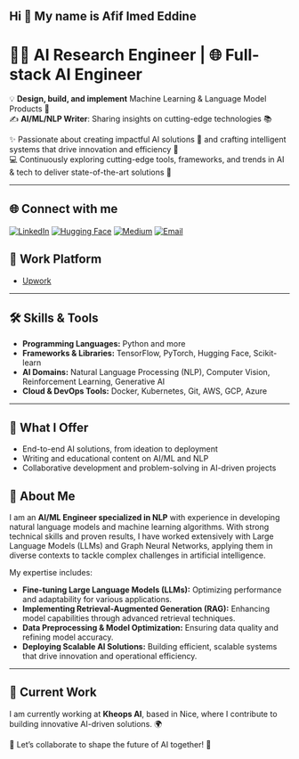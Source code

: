## Hi 👋 My name is Afif Imed Eddine 

# 👨‍💻 AI Research Engineer | 🌐 Full-stack AI Engineer

💡 **Design, build, and implement** Machine Learning & Language Model Products 🚀  
✍️ **AI/ML/NLP Writer**: Sharing insights on cutting-edge technologies 📚  

✨ Passionate about creating impactful AI solutions 🤖 and crafting intelligent systems that drive innovation and efficiency 🌟  
💻 Continuously exploring cutting-edge tools, frameworks, and trends in AI & tech to deliver state-of-the-art solutions 🌌  

---

## 🌐 **Connect with me**

[<img src="https://img.icons8.com/color/48/000000/linkedin.png" alt="LinkedIn" style="vertical-align:middle;">](https://www.linkedin.com/in/afif-imad-eddine-5a0291153) [<img src="https://img.icons8.com/emoji/48/000000/hugging-face.png" alt="Hugging Face" style="vertical-align:middle;">](https://huggingface.co/Imed14205) [<img src="https://img.icons8.com/ios-filled/50/000000/medium-monogram.png" alt="Medium" style="vertical-align:middle;">](https://medium.com/@imad14205) [<img src="https://img.icons8.com/fluency/48/000000/gmail.png" alt="Email" style="vertical-align:middle;">](mailto:imededdine.afif@gmail.com) 


## 💼 **Work Platform**

- [Upwork](https://www.upwork.com/freelancers/~01b61ea074538b685c?mp_source=share)  

---

## 🛠️ **Skills & Tools**

- **Programming Languages:** Python and more  
- **Frameworks & Libraries:** TensorFlow, PyTorch, Hugging Face, Scikit-learn  
- **AI Domains:** Natural Language Processing (NLP), Computer Vision, Reinforcement Learning, Generative AI  
- **Cloud & DevOps Tools:** Docker, Kubernetes, Git, AWS, GCP, Azure  

---

## 🚀 **What I Offer**

- End-to-end AI solutions, from ideation to deployment  
- Writing and educational content on AI/ML and NLP  
- Collaborative development and problem-solving in AI-driven projects

## 🧠 **About Me**

I am an **AI/ML Engineer specialized in NLP** with experience in developing natural language models and machine learning algorithms. With strong technical skills and proven results, I have worked extensively with Large Language Models (LLMs) and Graph Neural Networks, applying them in diverse contexts to tackle complex challenges in artificial intelligence.  

My expertise includes:

- **Fine-tuning Large Language Models (LLMs):** Optimizing performance and adaptability for various applications.  
- **Implementing Retrieval-Augmented Generation (RAG):** Enhancing model capabilities through advanced retrieval techniques.  
- **Data Preprocessing & Model Optimization:** Ensuring data quality and refining model accuracy.  
- **Deploying Scalable AI Solutions:** Building efficient, scalable systems that drive innovation and operational efficiency.  

---

## 🏢 **Current Work**

I am currently working at **Kheops AI**, based in Nice, where I contribute to building innovative AI-driven solutions. 🌍  

🔗 Let’s collaborate to shape the future of AI together! 🚀
